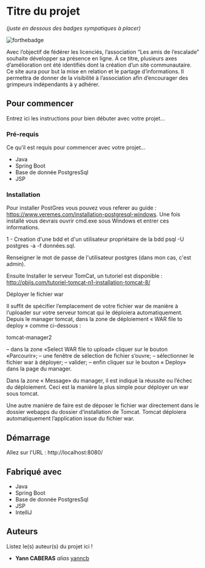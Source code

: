 # Titre du projet
_(juste en dessous des badges sympatiques à placer)_

![forthebadge](https://forthebadge.com/images/badges/gluten-free.svg)

Avec l’objectif de fédérer les licenciés, l’association “​Les amis de l’escalade”
souhaite développer sa présence en ligne. À ce titre, plusieurs axes d’amélioration
ont été identifiés dont la création d’un site communautaire.
Ce site aura pour but la mise en relation et le partage d’informations. Il permettra
de donner de la visibilité à l’association afin d’encourager des grimpeurs
indépendants à y adhérer.

## Pour commencer

Entrez ici les instructions pour bien débuter avec votre projet...

### Pré-requis

Ce qu'il est requis pour commencer avec votre projet...

- Java
- Spring Boot
- Base de donnée PostgresSql
- JSP

### Installation
Pour installer PostGres vous pouvez vous referer au guide : https://www.veremes.com/installation-postgresql-windows.
Une fois installé vous devrais ouvrir cmd.exe sous Windows et entrer ces informations.

1 - Creation d'une bdd et d'un utilisateur propriétaire de la bdd psql -U postgres -a -f données.sql.

Renseigner le mot de passe de l'utilisateur postgres (dans mon cas, c'est admin).

Ensuite Installer le serveur TomCat, un tutoriel est disponible : http://objis.com/tutoriel-tomcat-n1-installation-tomcat-8/

Déployer le fichier war

Il suffit de spécifier l’emplacement de votre fichier war de manière à l’uploader sur votre serveur tomcat qui le déploiera automatiquement. Depuis le manager tomcat, dans la zone de déploiement « WAR file to deploy » comme ci-dessous :

tomcat-manager2

– dans la zone «Select WAR file to upload» cliquer sur le bouton «Parcourir»;
– une fenêtre de sélection de fichier s’ouvre;
– sélectionner le fichier war à déployer;
– valider;
– enfin cliquer sur le bouton « Deploy» dans la page du manager.

Dans la zone « Message» du manager, il est indiqué la réussite ou l’échec du déploiement. Ceci est la manière la plus simple pour déployer un war sous tomcat.

Une autre manière de faire est de déposer le fichier war directement dans le dossier webapps du dossier d’installation de Tomcat. Tomcat déploiera automatiquement l’application issue du fichier war.

## Démarrage

Allez sur l'URL : http://localhost:8080/

## Fabriqué avec

- Java
- Spring Boot
- Base de donnée PostgresSql
- JSP
- IntelliJ

## Auteurs

Listez le(s) auteur(s) du projet ici !
* **Yann CABERAS** _alias_ [yanncb](https://github.com/yanncb)





